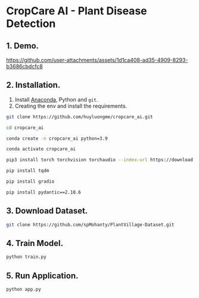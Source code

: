 # CropCare AI - Plant Disease Detection
## 1. Demo.
https://github.com/user-attachments/assets/1d1ca408-ad35-4909-8293-b3686cbdcfc8

## 2. Installation.
1. Install [Anaconda](https://www.anaconda.com/), Python and `git`.
2. Creating the env and install the requirements.
  ```bash
  git clone https://github.com/huyluongme/cropcare_ai.git

  cd cropcare_ai 

  conda create -n cropcare_ai python=3.9

  conda activate cropcare_ai

  pip3 install torch torchvision torchaudio --index-url https://download.pytorch.org/whl/cu128

  pip install tqdm

  pip install gradio

  pip install pydantic==2.10.6

  ```

## 3. Download Dataset.
  ```bash
  git clone https://github.com/spMohanty/PlantVillage-Dataset.git

  ```

## 4. Train Model.
  ```bash
  python train.py

  ```

## 5. Run Application.
  ```bash
  python app.py

  ```
